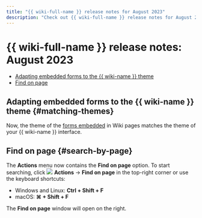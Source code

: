 ```yaml
---
title: "{{ wiki-full-name }} release notes for August 2023"
description: "Check out {{ wiki-full-name }} release notes for August 2023."
---
```


# {{ wiki-full-name }} release notes: August 2023

* [Adapting embedded forms to the {{ wiki-name }} theme](#matching-themes)
* [Find on page](#search-by-page)

## Adapting embedded forms to the {{ wiki-name }} theme {#matching-themes}

Now, the theme of the [forms embedded](../actions/forms.md) in Wiki pages matches the theme of your {{ wiki-name }} interface.

## Find on page {#search-by-page}

The **Actions** menu now contains the **Find on page** option. To start searching, click ![](../../_assets/wiki/svg/actions-icon.svg) **Actions** → **Find on page** in the top-right corner or use the keyboard shortcuts:
* Windows and Linux: **Ctrl + Shift + F**
* macOS: **⌘ + Shift + F**

The **Find on page** window will open on the right.
